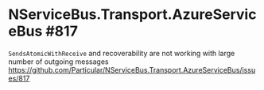 # NServiceBus.Transport.AzureServiceBus #817

`SendsAtomicWithReceive` and recoverability are not working with large number of outgoing messages
https://github.com/Particular/NServiceBus.Transport.AzureServiceBus/issues/817
